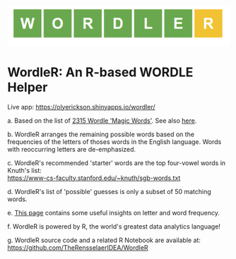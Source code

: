 ![WordkeR](www/WordleR.png)
# WordleR: An R-based WORDLE Helper

Live app: https://olyerickson.shinyapps.io/wordler/

a. Based on the list of [2315 Wordle 'Magic Words'](https://bit.ly/32tqaWj). See also [here](https://docs.google.com/spreadsheets/d/1-M0RIVVZqbeh0mZacdAsJyBrLuEmhKUhNaVAI-7pr2Y/edit#gid=0).

b. WordleR arranges the remaining possible words based on the frequencies of the letters of thoses words in the English language. Words with reoccurring letters are de-emphasized.

c. WordleR's recommended 'starter' words are the top four-vowel words in Knuth's list:<br>
https://www-cs-faculty.stanford.edu/~knuth/sgb-words.txt

d. WordleR's list of 'possible' guesses is only a subset of 50 matching words.

e. [This page](https://gist.github.com/colmmacc/5783eb809f5714c30d8a8ee759e0af59) contains some useful insights on letter and word frequency.

f. WordleR is powered by R, the world's greatest data analytics language!

g. WordleR source code and a related R Notebook are available at: https://github.com/TheRensselaerIDEA/WordleR
